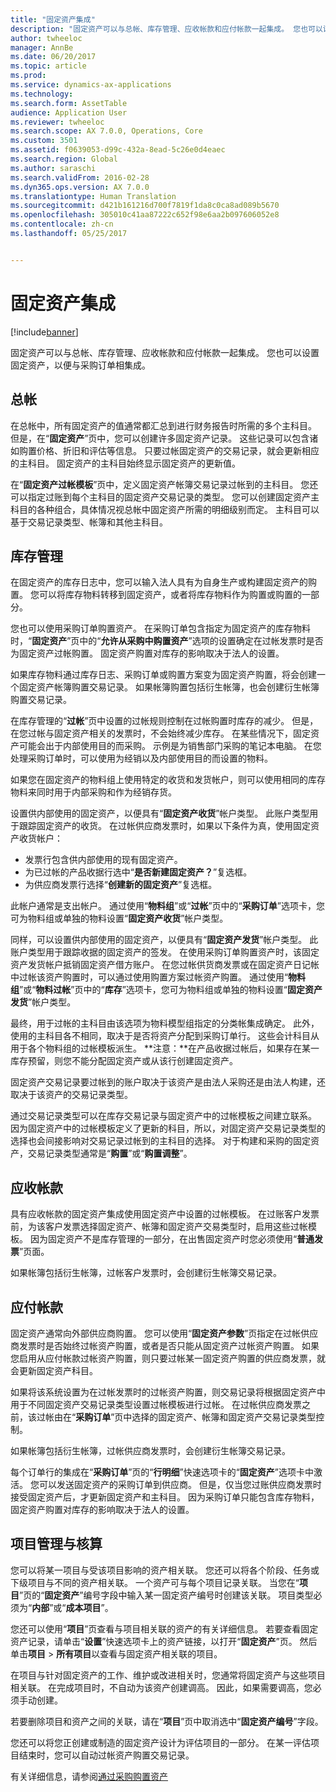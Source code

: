 ```yaml
---
title: "固定资产集成"
description: "固定资产可以与总帐、库存管理、应收帐款和应付帐款一起集成。 您也可以设置固定资产，以便与采购订单相集成。"
author: twheeloc
manager: AnnBe
ms.date: 06/20/2017
ms.topic: article
ms.prod: 
ms.service: dynamics-ax-applications
ms.technology: 
ms.search.form: AssetTable
audience: Application User
ms.reviewer: twheeloc
ms.search.scope: AX 7.0.0, Operations, Core
ms.custom: 3501
ms.assetid: f0639053-d99c-432a-8ead-5c26e0d4eaec
ms.search.region: Global
ms.author: saraschi
ms.search.validFrom: 2016-02-28
ms.dyn365.ops.version: AX 7.0.0
ms.translationtype: Human Translation
ms.sourcegitcommit: d421b161216d700f7819f1da8c0ca8ad089b5670
ms.openlocfilehash: 305010c41aa87222c652f98e6aa2b097606052e8
ms.contentlocale: zh-cn
ms.lasthandoff: 05/25/2017


---
```


# <a name="fixed-assets-integration"></a>固定资产集成

[!include[banner](../includes/banner.md)]


固定资产可以与总帐、库存管理、应收帐款和应付帐款一起集成。 您也可以设置固定资产，以便与采购订单相集成。

<a name="general-ledger"></a>总帐
--------------

在总帐中，所有固定资产的值通常都汇总到进行财务报告时所需的多个主科目。 但是，在“**固定资产**”页中，您可以创建许多固定资产记录。 这些记录可以包含诸如购置价格、折旧和评估等信息。 只要过帐固定资产的交易记录，就会更新相应的主科目。 固定资产的主科目始终显示固定资产的更新值。

在“**固定资产过帐模板**”页中，定义固定资产帐簿交易记录过帐到的主科目。 您还可以指定过账到每个主科目的固定资产交易记录的类型。 您可以创建固定资产主科目的各种组合，具体情况视总帐中固定资产所需的明细级别而定。 主科目可以基于交易记录类型、帐簿和其他主科目。

## <a name="inventory-management"></a>库存管理
在固定资产的库存日志中，您可以输入法人具有为自身生产或构建固定资产的购置。 您可以将库存物料转移到固定资产，或者将库存物料作为购置或购置的一部分。 

您也可以使用采购订单购置资产。 在采购订单包含指定为固定资产的库存物料时，“**固定资产**”页中的“**允许从采购中购置资产**”选项的设置确定在过帐发票时是否为固定资产过帐购置。 固定资产购置对库存的影响取决于法人的设置。 

如果库存物料通过库存日志、采购订单或购置方案变为固定资产购置，将会创建一个固定资产帐簿购置交易记录。 如果帐簿购置包括衍生帐簿，也会创建衍生帐簿购置交易记录。 

在库存管理的“**过帐**”页中设置的过帐规则控制在过帐购置时库存的减少。 但是，在您过帐与固定资产相关的发票时，不会始终减少库存。 在某些情况下，固定资产可能会出于内部使用目的而采购。 示例是为销售部门采购的笔记本电脑。 在您处理采购订单时，可以使用为经销以及内部使用目的而设置的物料。 

如果您在固定资产的物料组上使用特定的收货和发货帐户，则可以使用相同的库存物料来同时用于内部采购和作为经销存货。 

设置供内部使用的固定资产，以便具有“**固定资产收货**”帐户类型。 此账户类型用于跟踪固定资产的收货。 在过帐供应商发票时，如果以下条件为真，使用固定资产收货帐户：

-   发票行包含供内部使用的现有固定资产。
-   为已过帐的产品收据行选中“**是否新建固定资产？**”复选框。
-   为供应商发票行选择“**创建新的固定资产**”复选框。

此帐户通常是支出帐户。 通过使用“**物料组**”或“**过帐**”页中的“**采购订单**”选项卡，您可为物料组或单独的物料设置“**固定资产收货**”帐户类型。

同样，可以设置供内部使用的固定资产，以便具有“**固定资产发货**”帐户类型。 此账户类型用于跟踪收据的固定资产的签发。 在使用采购订单购置资产时，该固定资产发货帐户抵销固定资产借方账户。 在您过帐供货商发票或在固定资产日记帐中过帐该资产购置时，可以通过使用购置方案过帐资产购置。 通过使用“**物料组**”或“**物料过帐**”页中的“**库存**”选项卡，您可为物料组或单独的物料设置“**固定资产发货**”帐户类型。 

最终，用于过帐的主科目由该选项为物料模型组指定的分类帐集成确定。 此外，使用的主科目各不相同，取决于是否将资产分配到采购订单行。 这些会计科目从用于各个物料组的过帐模板派生。 
**注意：**在产品收据过帐后，如果存在某一库存预留，则您不能分配固定资产或从该行创建固定资产。 

固定资产交易记录要过帐到的账户取决于该资产是由法人采购还是由法人构建，还取决于该资产的交易记录类型。 

通过交易记录类型可以在库存交易记录与固定资产中的过帐模板之间建立联系。 因为固定资产中的过帐模板定义了更新的科目，所以，对固定资产交易记录类型的选择也会间接影响对交易记录过帐到的主科目的选择。 对于构建和采购的固定资产，交易记录类型通常是“**购置**”或“**购置调整**”。

## <a name="accounts-receivable"></a>应收帐款
具有应收帐款的固定资产集成使用固定资产中设置的过帐模板。 在过账客户发票前，为该客户发票选择固定资产、帐簿和固定资产交易类型时，启用这些过帐模板。 因为固定资产不是库存管理的一部分，在出售固定资产时您必须使用“**普通发票**”页面。 

如果帐簿包括衍生帐簿，过帐客户发票时，会创建衍生帐簿交易记录。

## <a name="accounts-payable"></a>应付帐款
固定资产通常向外部供应商购置。 您可以使用“**固定资产参数**”页指定在过帐供应商发票时是否始终过帐资产购置，或者是否只能从固定资产过帐资产购置。 如果您启用从应付帐款过帐资产购置，则只要过帐某一固定资产购置的供应商发票，就会更新固定资产科目。 

如果将该系统设置为在过帐发票时的过帐资产购置，则交易记录将根据固定资产中用于不同固定资产交易记录类型设置过帐模板进行过帐。 在过帐供应商发票之前，该过帐由在“**采购订单**”页中选择的固定资产、帐簿和固定资产交易记录类型控制。 

如果帐簿包括衍生帐簿，过帐供应商发票时，会创建衍生帐簿交易记录。

每个订单行的集成在“**采购订单**”页的“**行明细**”快速选项卡的“**固定资产**”选项卡中激活。 您可以发送固定资产的采购订单到供应商。 但是，仅当您过账供应商发票时接受固定资产后，才更新固定资产和主科目。 因为采购订单只能包含库存物料，固定资产购置对库存的影响取决于法人的设置。

## <a name="project-management-and-accounting"></a>项目管理与核算
您可以将某一项目与受该项目影响的资产相关联。 您还可以将各个阶段、任务或下级项目与不同的资产相关联。 一个资产可与每个项目记录关联。 当您在“**项目**”页的“**固定资产**”编号字段中输入某一固定资产编号时创建该关联。 项目类型必须为“**内部**”或“**成本项目**”。 

您还可以使用“**项目**”页查看与项目相关联的资产的有关详细信息。 若要查看固定资产记录，请单击“**设置**”快速选项卡上的资产链接，以打开“**固定资产**”页。 然后单击**项目** &gt; **所有项目**以查看与固定资产相关联的项目。 

在项目与针对固定资产的工作、维护或改进相关时，您通常将固定资产与这些项目相关联。 在完成项目时，不自动为该资产创建调高。 因此，如果需要调高，您必须手动创建。 

若要删除项目和资产之间的关联，请在“**项目**”页中取消选中“**固定资产编号**”字段。 

您还可以将您正创建或制造的固定资产设计为评估项目的一部分。 在某一评估项目结束时，您可以自动过帐资产购置交易记录。

有关详细信息，请参阅[通过采购购置资产](acquire-assets-procurement.md)




